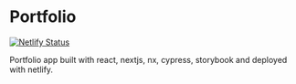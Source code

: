 # Portfolio

[![Netlify Status](https://api.netlify.com/api/v1/badges/9ed2c0cc-e258-495f-999c-e74c00b96071/deploy-status)](https://app.netlify.com/sites/laughing-einstein-fd391e/deploys)

Portfolio app built with react, nextjs, nx, cypress, storybook and deployed with netlify.
